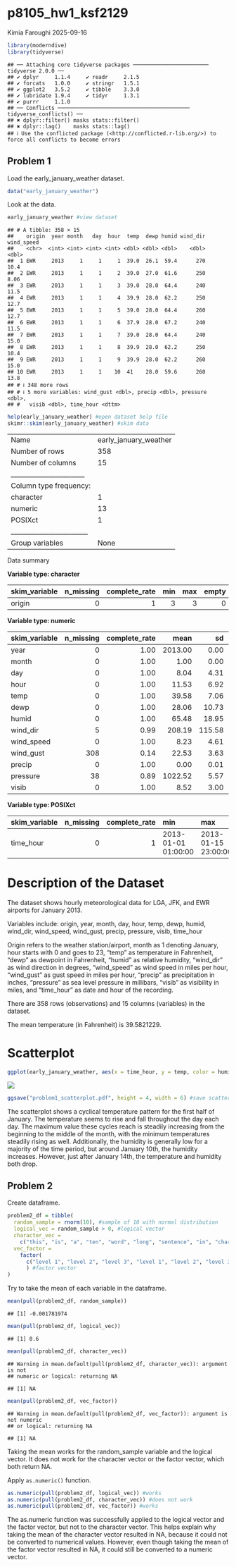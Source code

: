 p8105_hw1_ksf2129
================
Kimia Faroughi
2025-09-16

``` r
library(moderndive)
library(tidyverse)
```

    ## ── Attaching core tidyverse packages ──────────────────────── tidyverse 2.0.0 ──
    ## ✔ dplyr     1.1.4     ✔ readr     2.1.5
    ## ✔ forcats   1.0.0     ✔ stringr   1.5.1
    ## ✔ ggplot2   3.5.2     ✔ tibble    3.3.0
    ## ✔ lubridate 1.9.4     ✔ tidyr     1.3.1
    ## ✔ purrr     1.1.0     
    ## ── Conflicts ────────────────────────────────────────── tidyverse_conflicts() ──
    ## ✖ dplyr::filter() masks stats::filter()
    ## ✖ dplyr::lag()    masks stats::lag()
    ## ℹ Use the conflicted package (<http://conflicted.r-lib.org/>) to force all conflicts to become errors

## Problem 1

Load the early_january_weather dataset.

``` r
data("early_january_weather")
```

Look at the data.

``` r
early_january_weather #view dataset
```

    ## # A tibble: 358 × 15
    ##    origin  year month   day  hour  temp  dewp humid wind_dir wind_speed
    ##    <chr>  <int> <int> <int> <int> <dbl> <dbl> <dbl>    <dbl>      <dbl>
    ##  1 EWR     2013     1     1     1  39.0  26.1  59.4      270      10.4 
    ##  2 EWR     2013     1     1     2  39.0  27.0  61.6      250       8.06
    ##  3 EWR     2013     1     1     3  39.0  28.0  64.4      240      11.5 
    ##  4 EWR     2013     1     1     4  39.9  28.0  62.2      250      12.7 
    ##  5 EWR     2013     1     1     5  39.0  28.0  64.4      260      12.7 
    ##  6 EWR     2013     1     1     6  37.9  28.0  67.2      240      11.5 
    ##  7 EWR     2013     1     1     7  39.0  28.0  64.4      240      15.0 
    ##  8 EWR     2013     1     1     8  39.9  28.0  62.2      250      10.4 
    ##  9 EWR     2013     1     1     9  39.9  28.0  62.2      260      15.0 
    ## 10 EWR     2013     1     1    10  41    28.0  59.6      260      13.8 
    ## # ℹ 348 more rows
    ## # ℹ 5 more variables: wind_gust <dbl>, precip <dbl>, pressure <dbl>,
    ## #   visib <dbl>, time_hour <dttm>

``` r
help(early_january_weather) #open dataset help file
skimr::skim(early_january_weather) #skim data
```

|                                                  |                       |
|:-------------------------------------------------|:----------------------|
| Name                                             | early_january_weather |
| Number of rows                                   | 358                   |
| Number of columns                                | 15                    |
| \_\_\_\_\_\_\_\_\_\_\_\_\_\_\_\_\_\_\_\_\_\_\_   |                       |
| Column type frequency:                           |                       |
| character                                        | 1                     |
| numeric                                          | 13                    |
| POSIXct                                          | 1                     |
| \_\_\_\_\_\_\_\_\_\_\_\_\_\_\_\_\_\_\_\_\_\_\_\_ |                       |
| Group variables                                  | None                  |

Data summary

**Variable type: character**

| skim_variable | n_missing | complete_rate | min | max | empty | n_unique | whitespace |
|:--------------|----------:|--------------:|----:|----:|------:|---------:|-----------:|
| origin        |         0 |             1 |   3 |   3 |     0 |        1 |          0 |

**Variable type: numeric**

| skim_variable | n_missing | complete_rate | mean | sd | p0 | p25 | p50 | p75 | p100 | hist |
|:---|---:|---:|---:|---:|---:|---:|---:|---:|---:|:---|
| year | 0 | 1.00 | 2013.00 | 0.00 | 2013.00 | 2013.00 | 2013.00 | 2013.00 | 2013.00 | ▁▁▇▁▁ |
| month | 0 | 1.00 | 1.00 | 0.00 | 1.00 | 1.00 | 1.00 | 1.00 | 1.00 | ▁▁▇▁▁ |
| day | 0 | 1.00 | 8.04 | 4.31 | 1.00 | 4.00 | 8.00 | 12.00 | 15.00 | ▇▇▇▇▇ |
| hour | 0 | 1.00 | 11.53 | 6.92 | 0.00 | 6.00 | 11.50 | 17.75 | 23.00 | ▇▇▆▇▇ |
| temp | 0 | 1.00 | 39.58 | 7.06 | 24.08 | 33.98 | 39.02 | 44.96 | 57.92 | ▃▇▇▇▁ |
| dewp | 0 | 1.00 | 28.06 | 10.73 | 8.96 | 19.94 | 26.06 | 35.06 | 53.06 | ▃▇▆▂▃ |
| humid | 0 | 1.00 | 65.48 | 18.95 | 32.86 | 51.34 | 61.67 | 78.68 | 100.00 | ▃▇▆▂▅ |
| wind_dir | 5 | 0.99 | 208.19 | 115.58 | 0.00 | 140.00 | 240.00 | 290.00 | 360.00 | ▅▁▂▇▆ |
| wind_speed | 0 | 1.00 | 8.23 | 4.61 | 0.00 | 5.75 | 8.06 | 11.51 | 24.17 | ▅▇▆▂▁ |
| wind_gust | 308 | 0.14 | 22.53 | 3.63 | 16.11 | 19.56 | 21.86 | 25.32 | 31.07 | ▅▇▃▇▁ |
| precip | 0 | 1.00 | 0.00 | 0.01 | 0.00 | 0.00 | 0.00 | 0.00 | 0.19 | ▇▁▁▁▁ |
| pressure | 38 | 0.89 | 1022.52 | 5.57 | 1010.80 | 1018.30 | 1022.05 | 1027.23 | 1034.40 | ▃▇▇▇▃ |
| visib | 0 | 1.00 | 8.52 | 3.00 | 0.12 | 9.00 | 10.00 | 10.00 | 10.00 | ▁▁▁▁▇ |

**Variable type: POSIXct**

| skim_variable | n_missing | complete_rate | min | max | median | n_unique |
|:---|---:|---:|:---|:---|:---|---:|
| time_hour | 0 | 1 | 2013-01-01 01:00:00 | 2013-01-15 23:00:00 | 2013-01-08 12:30:00 | 358 |

# Description of the Dataset

The dataset shows hourly meteorological data for LGA, JFK, and EWR
airports for January 2013.

Variables include: origin, year, month, day, hour, temp, dewp, humid,
wind_dir, wind_speed, wind_gust, precip, pressure, visib, time_hour

Origin refers to the weather station/airport, month as 1 denoting
January, hour starts with 0 and goes to 23, “temp” as temperature in
Fahrenheit, “dewp” as dewpoint in Fahrenheit, “humid” as relative
humidity, “wind_dir” as wind direction in degrees, “wind_speed” as wind
speed in miles per hour, “wind_gust” as gust speed in miles per hour,
“precip” as precipitation in inches, “pressure” as sea level pressure in
millibars, “visib” as visibility in miles, and “time_hour” as date and
hour of the recording.

There are 358 rows (observations) and 15 columns (variables) in the
dataset.

The mean temperature (in Fahrenheit) is 39.5821229.

# Scatterplot

``` r
ggplot(early_january_weather, aes(x = time_hour, y = temp, color = humid)) + geom_point() #generate scatterplot
```

![](p8105_hw1_ksf2129_files/figure-gfm/unnamed-chunk-4-1.png)<!-- -->

``` r
ggsave("problem1_scatterplot.pdf", height = 4, width = 6) #save scatterplot
```

The scatterplot shows a cyclical temperature pattern for the first half
of January. The temperature seems to rise and fall throughout the day
each day. The maximum value these cycles reach is steadily increasing
from the beginning to the middle of the month, with the minimum
temperatures steadily rising as well. Additionally, the humidity is
generally low for a majority of the time period, but around January
10th, the humidity increases. However, just after January 14th, the
temperature and humidity both drop.

## Problem 2

Create dataframe.

``` r
problem2_df = tibble(
  random_sample = rnorm(10), #sample of 10 with normal distribution
  logical_vec = random_sample > 0, #logical vector
  character_vec = 
    c("this", "is", "a", "ten", "word", "long", "sentence", "in", "character", "vector"), #character vector
  vec_factor = 
    factor(
      c("level 1", "level 2", "level 3", "level 1", "level 2", "level 3", "level 1", "level 2", "level 3", "level 1")
      ) #factor vector
)
```

Try to take the mean of each variable in the dataframe.

``` r
mean(pull(problem2_df, random_sample))
```

    ## [1] -0.001781974

``` r
mean(pull(problem2_df, logical_vec))
```

    ## [1] 0.6

``` r
mean(pull(problem2_df, character_vec))
```

    ## Warning in mean.default(pull(problem2_df, character_vec)): argument is not
    ## numeric or logical: returning NA

    ## [1] NA

``` r
mean(pull(problem2_df, vec_factor))
```

    ## Warning in mean.default(pull(problem2_df, vec_factor)): argument is not numeric
    ## or logical: returning NA

    ## [1] NA

Taking the mean works for the random_sample variable and the logical
vector. It does not work for the character vector or the factor vector,
which both return NA.

Apply `as.numeric()` function.

``` r
as.numeric(pull(problem2_df, logical_vec)) #works
as.numeric(pull(problem2_df, character_vec)) #does not work
as.numeric(pull(problem2_df, vec_factor)) #works
```

The as.numeric function was successfully applied to the logical vector
and the factor vector, but not to the character vector. This helps
explain why taking the mean of the character vector resulted in NA,
because it could not be converted to numerical values. However, even
though taking the mean of the factor vector resulted in NA, it could
still be converted to a numeric vector.
